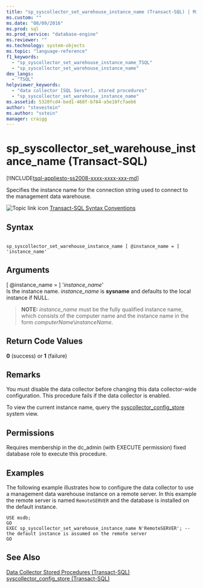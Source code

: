 ```yaml
---
title: "sp_syscollector_set_warehouse_instance_name (Transact-SQL) | Microsoft Docs"
ms.custom: ""
ms.date: "08/09/2016"
ms.prod: sql
ms.prod_service: "database-engine"
ms.reviewer: ""
ms.technology: system-objects
ms.topic: "language-reference"
f1_keywords: 
  - "sp_syscollector_set_warehouse_instance_name_TSQL"
  - "sp_syscollector_set_warehouse_instance_name"
dev_langs: 
  - "TSQL"
helpviewer_keywords: 
  - "data collector [SQL Server], stored procedures"
  - "sp_syscollector_set_warehouse_instance_name"
ms.assetid: 5320fcd4-bed1-468f-b784-a5e10fcfaeb6
author: "stevestein"
ms.author: "sstein"
manager: craigg
---
```

# sp_syscollector_set_warehouse_instance_name (Transact-SQL)
[!INCLUDE[tsql-appliesto-ss2008-xxxx-xxxx-xxx-md](../../includes/tsql-appliesto-ss2008-xxxx-xxxx-xxx-md.md)]

  Specifies the instance name for the connection string used to connect to the management data warehouse.  
  
 ![Topic link icon](../../database-engine/configure-windows/media/topic-link.gif "Topic link icon") [Transact-SQL Syntax Conventions](../../t-sql/language-elements/transact-sql-syntax-conventions-transact-sql.md)  
  
## Syntax  
  
```  
  
sp_syscollector_set_warehouse_instance_name [ @instance_name = ] 'instance_name'  
```  
  
## Arguments  
 [ @instance_name = ] '*instance_name*'  
 Is the instance name. *instance_name* is **sysname** and defaults to the local instance if NULL.  
  
> **NOTE:**  _instance_name_ must be the fully qualified instance name, which consists of the computer name and the instance name in the form *computerName*\\*instanceName*.  
  
## Return Code Values  
 **0** (success) or **1** (failure)  
  
## Remarks  
 You must disable the data collector before changing this data collector-wide configuration. This procedure fails if the data collector is enabled.  
  
 To view the current instance name, query the [syscollector_config_store](../../relational-databases/system-catalog-views/syscollector-config-store-transact-sql.md) system view.  
  
## Permissions  
 Requires membership in the dc_admin (with EXECUTE permission) fixed database role to execute this procedure.  
  
## Examples  
 The following example illustrates how to configure the data collector to use a management data warehouse instance on a remote server. In this example the remote server is named `RemoteSERVER` and the database is installed on the default instance.  
  
```  
USE msdb;  
GO  
EXEC sp_syscollector_set_warehouse_instance_name N'RemoteSERVER'; -- the default instance is assumed on the remote server  
GO  
```  
  
## See Also  
 [Data Collector Stored Procedures &#40;Transact-SQL&#41;](../../relational-databases/system-stored-procedures/data-collector-stored-procedures-transact-sql.md)   
 [syscollector_config_store &#40;Transact-SQL&#41;](../../relational-databases/system-catalog-views/syscollector-config-store-transact-sql.md)  
  
  
